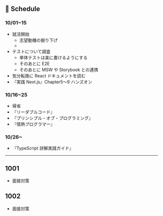 ## 📅 Schedule

### 10/01~15

- 就活開始
  - 志望動機の掘り下げ
  -
- テストについて調査
  - 単体テストは楽に書けるようにする
  - そのあとに E2E
  - そのあとに MSW や Storybook との連携
- 気分転換に React ドキュメントを読む
- 『実践 Next.js』Chapter5〜9 ハンズオン

### 10/16~25

- 帰省
- 『リーダブルコード』
- 『プリンシプル・オブ・プログラミング』
- 『情熱プログラマー』

### 10/26~

- 『TypeScript 詳解実践ガイド』

---

## 1001

- 面接対策

## 1002

- 面接対策
